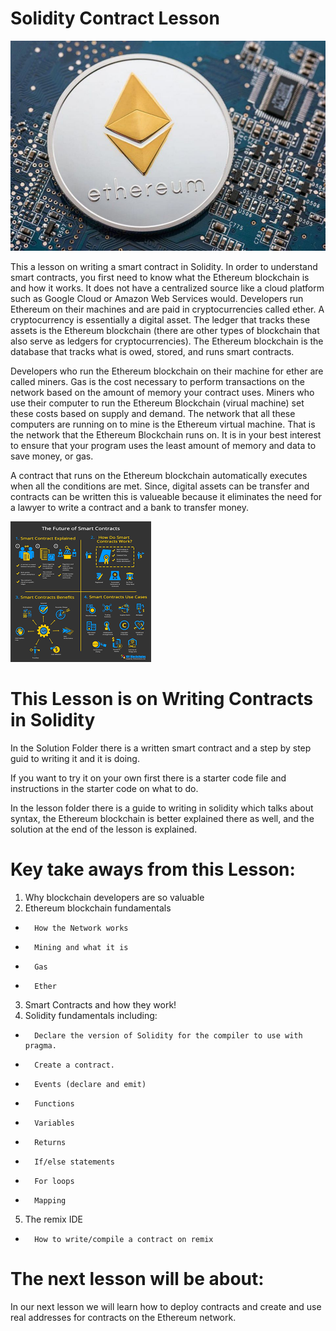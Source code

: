 # Solidity Contract Lesson

![Etherum](https://github.com/DevonMartens/SolidityContractLesson/blob/main/Photo/etherum.jpg?raw=true)

This a lesson on writing a smart contract in Solidity. In order to understand smart contracts, you first need to know what the Ethereum blockchain is and how it works. It does not have a centralized source like a cloud platform such as Google Cloud or Amazon Web Services would. Developers run Ethereum on their machines and are paid in cryptocurrencies called ether. A cryptocurrency is essentially a digital asset. The ledger that tracks these assets is the Ethereum blockchain (there are other types of blockchain that also serve as ledgers for cryptocurrencies). The Ethereum blockchain is the database that tracks what is owed, stored, and runs smart contracts.

Developers who run the Ethereum blockchain on their machine for ether are called miners. Gas is the cost necessary to perform transactions on the network based on the amount of memory your contract uses. Miners who use their computer to run the Ethereum Blockchain (virual machine) set these costs based on supply and demand. The network that all these computers are running on to mine is the Ethereum virtual machine. That is the network that the Ethereum Blockchain runs on. It is in your best interest to ensure that your program uses the least amount of memory and data to save money, or gas.

A contract that runs on the Ethereum blockchain automatically executes when all the conditions are met. Since, digital assets can be transfer and contracts can be written this is valueable because it eliminates the need for a lawyer to write a contract and a bank to transfer money. 

![Etherum](https://github.com/DevonMartens/SolidityContractLesson/blob/main/Photo/Explained.png?raw=true)

# This Lesson is on Writing Contracts in Solidity

In the Solution Folder there is a written smart contract and a step by step guid to writing it and it is doing. 

If you want to try it on your own first there is a starter code file and instructions in the starter code on what to do. 

In the lesson folder there is a guide to writing in solidity which talks about syntax, the Ethereum blockchain is better explained there as well, and the solution at the end of the lesson is explained.

# Key take aways from this Lesson:

1.	Why blockchain developers are so valuable
2.	Ethereum blockchain fundamentals
-   	How the Network works
-   	Mining and what it is
-   	Gas
-   	Ether
3.	Smart Contracts and how they work!
4.	Solidity fundamentals including:
-   	Declare the version of Solidity for the compiler to use with pragma.
-   	Create a contract.
-   	Events (declare and emit)
-   	Functions
-   	Variables
-   	Returns
-   	If/else statements
-   	For loops
-   	Mapping
5.	The remix IDE
-   	How to write/compile a contract on remix

# The next lesson will be about:
In our next lesson we will learn how to deploy contracts and create and use real addresses for contracts on the Ethereum network.




